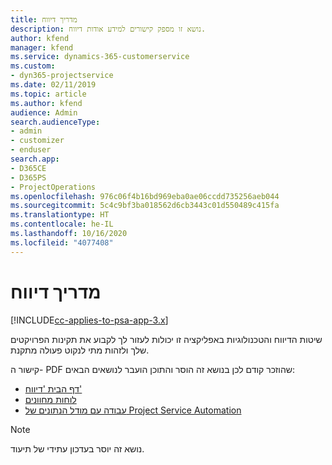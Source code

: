 ```yaml
---
title: מדריך דיווח
description: נושא זו מספק קישורים למידע אודות דיווח.
author: kfend
manager: kfend
ms.service: dynamics-365-customerservice
ms.custom:
- dyn365-projectservice
ms.date: 02/11/2019
ms.topic: article
ms.author: kfend
audience: Admin
search.audienceType:
- admin
- customizer
- enduser
search.app:
- D365CE
- D365PS
- ProjectOperations
ms.openlocfilehash: 976c06f4b16bd969eba0ae06ccdd735256aeb044
ms.sourcegitcommit: 5c4c9bf3ba018562d6cb3443c01d550489c415fa
ms.translationtype: HT
ms.contentlocale: he-IL
ms.lasthandoff: 10/16/2020
ms.locfileid: "4077408"
---
```

# <a name="reporting-guide"></a>מדריך דיווח

[!INCLUDE[cc-applies-to-psa-app-3.x](../../includes/cc-applies-to-psa-app-3x.md)]

שיטות הדיווח והטכנולוגיות באפליקציה זו יכולות לעזור לך לקבוע את תקינות הפרויקטים שלך ולזהות מתי לנקוט פעולה מתקנת. 

קישור ה- PDF שהוזכר קודם לכן בנושא זה הוסר והתוכן הועבר לנושאים הבאים:

- [דף הבית 'דיווח'](../reports-reporting-dynamics-365-project-service.md)
- [לוחות מחוונים](../reports-dashboards.md)
- [עבודה עם מודל הנתונים של Project Service Automation](../reports-working-project-service-data-model.md)

> [!NOTE]
> נושא זה יוסר בעדכון עתידי של תיעוד. 
